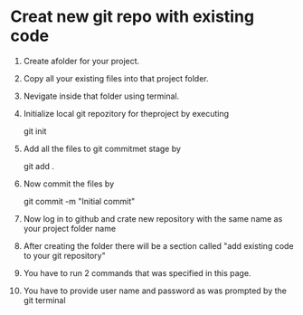 # Creat new git repo with existing code

1. Create afolder for your project. 
1. Copy all your existing files into that project folder. 
1. Nevigate inside that folder using terminal.
1. Initialize local git repozitory for theproject by executing 

    git init

1. Add all the files to git commitmet stage by

    git add .

1. Now commit the files by 

    git commit -m "Initial commit"
    
1. Now log in to github and crate new repository with the same name as your project folder name

1. After creating the folder there will be a section called "add existing code to your git repository"
1. You have to run 2  commands that was specified in this page. 
1. You have to provide user name and password as was prompted by the git terminal

